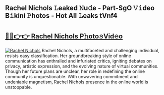 ## Rachel Nichols 𝙻eaked 𝙽u𝚍e - Part-SgO 𝚅𝚒deo B𝚒kini 𝙿hotos - Hot All 𝙻eaks tVnf4

# <h2><a href="http://ld3i7mk.urlbe.top/?page=Rachel+Nichols">🔗🔗👉👉 Rachel Nichols P𝚑oto𝚜Vid𝚎o</a></h2>

[![Rachel Nichols](https://i.imgur.com/eBuTRDB.gif)](http://ld3i7mk.urlbe.top/?page=Rachel+Nichols)
Rachel Nichols, a multifaceted and challenging individual, resists easy classification. Her groundbreaking style of online communication has enthralled and infuriated critics, igniting debates on privacy, artistic expression, and the evolving nature of virtual communities. Though her future plans are unclear, her role in redefining the online community is unquestionable. With unwavering commitment and undeniable magnetism, Rachel Nichols presence in the online world is unstoppable.
